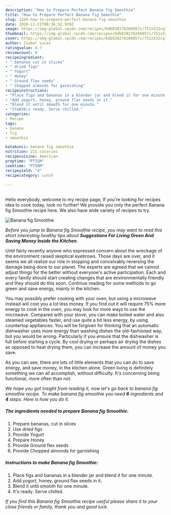 ```yaml
---
description: "How to Prepare Perfect Banana fig Smoothie"
title: "How to Prepare Perfect Banana fig Smoothie"
slug: 1259-how-to-prepare-perfect-banana-fig-smoothie
date: 2020-11-21T08:36:52.970Z
image: https://img-global.cpcdn.com/recipes/6db838276266057c/751x532cq70/banana-fig-smoothie-recipe-main-photo.jpg
thumbnail: https://img-global.cpcdn.com/recipes/6db838276266057c/751x532cq70/banana-fig-smoothie-recipe-main-photo.jpg
cover: https://img-global.cpcdn.com/recipes/6db838276266057c/751x532cq70/banana-fig-smoothie-recipe-main-photo.jpg
author: Isabel Lucas
ratingvalue: 4.7
reviewcount: 9
recipeingredient:
- " bananas cut in slices"
- " dried figs"
- " Yogurt"
- " Honey"
- " Ground flex seeds"
- " Chopped almonds for garnishing"
recipeinstructions:
- "Place figs and bananas in a blender jar and blend it for one minute."
- "Add yogurt, honey, ground flax seeds in it."
- "Blend it until smooth for one minute."
- "It&#39;s ready. Serve chilled."
categories:
- Recipe
tags:
- banana
- fig
- smoothie

katakunci: banana fig smoothie 
nutrition: 211 calories
recipecuisine: American
preptime: "PT32M"
cooktime: "PT58M"
recipeyield: "4"
recipecategory: Lunch

---
```

<br>
Hello everybody, welcome to my recipe page, If you're looking for recipes idea to cook today, look no further! We provide you only the perfect Banana fig Smoothie recipe here. We also have wide variety of recipes to try.
<br>


![Banana fig Smoothie](https://img-global.cpcdn.com/recipes/6db838276266057c/751x532cq70/banana-fig-smoothie-recipe-main-photo.jpg)

<i>Before you jump to Banana fig Smoothie recipe, you may want to read this short interesting healthy tips about 
<strong>Suggestions For Living Green And Saving Money Inside the Kitchen</strong>.</i>
</br>

Until fairly recently anyone who expressed concern about the wreckage of the environment raised skeptical eyebrows. Those days are over, and it seems we all realize our role in stopping and conceivably reversing the damage being done to our planet. The experts are agreed that we cannot adjust things for the better without everyone's active participation. Each and every family should start creating changes that are environmentally friendly and they should do this soon. Continue reading for some methods to go green and save energy, mainly in the kitchen.

You may possibly prefer cooking with your oven, but using a microwave instead will cost you a lot less money. If you find out it will require 75% more energy to cook in the oven, you may look for more ways to use the microwave. Compared with your stove, you can make boiled water and also steamed vegetables faster, and use quite a bit less energy, by using countertop appliances. You will be forgiven for thinking that an automatic dishwasher uses more energy than washing dishes the old-fashioned way, but you would be wrong. Particularly if you ensure that the dishwasher is full before starting a cycle. By cool drying or perhaps air drying the dishes as opposed to heat drying them, you can increase the amount of money you save.

As you can see, there are lots of little elements that you can do to save energy, and save money, in the kitchen alone. Green living is definitely something we can all accomplish, without difficulty. It's concerning being functional, more often than not.


<i>We hope you got insight from reading it, now let's go back to banana fig smoothie recipe. To make banana fig smoothie you need <strong>6</strong> ingredients and <strong>4</strong> steps. Here is how you do it.
</i>

##### The ingredients needed to prepare Banana fig Smoothie:

1. Prepare  bananas, cut in slices
1. Use  dried figs
1. Provide  Yogurt
1. Prepare  Honey
1. Provide  Ground flex seeds
1. Provide  Chopped almonds for garnishing


##### Instructions to make Banana fig Smoothie:

1. Place figs and bananas in a blender jar and blend it for one minute.
1. Add yogurt, honey, ground flax seeds in it.
1. Blend it until smooth for one minute.
1. It&#39;s ready. Serve chilled.


<i>If you find this Banana fig Smoothie recipe useful please share it to your close friends or family, thank you and good luck.</i>
